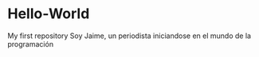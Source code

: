 # Hello-World
My first repository
Soy Jaime, un periodista iniciandose en el mundo de la programación
